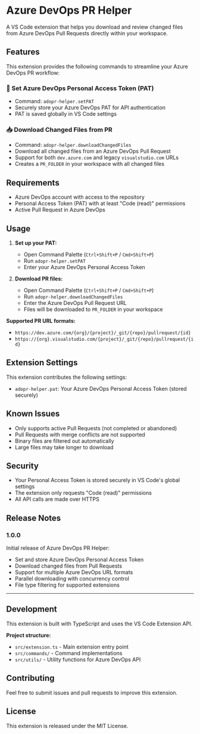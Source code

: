 # Azure DevOps PR Helper

A VS Code extension that helps you download and review changed files from Azure DevOps Pull Requests directly within your workspace.

## Features

This extension provides the following commands to streamline your Azure DevOps PR workflow:

### 🔑 Set Azure DevOps Personal Access Token (PAT)
- Command: `adopr-helper.setPAT`
- Securely store your Azure DevOps PAT for API authentication
- PAT is saved globally in VS Code settings

### 📥 Download Changed Files from PR
- Command: `adopr-helper.downloadChangedFiles`
- Download all changed files from an Azure DevOps Pull Request
- Support for both `dev.azure.com` and legacy `visualstudio.com` URLs
- Creates a `PR_FOLDER` in your workspace with all changed files

## Requirements

- Azure DevOps account with access to the repository
- Personal Access Token (PAT) with at least "Code (read)" permissions
- Active Pull Request in Azure DevOps

## Usage

1. **Set up your PAT:**
   - Open Command Palette (`Ctrl+Shift+P` / `Cmd+Shift+P`)
   - Run `adopr-helper.setPAT`
   - Enter your Azure DevOps Personal Access Token

2. **Download PR files:**
   - Open Command Palette (`Ctrl+Shift+P` / `Cmd+Shift+P`)
   - Run `adopr-helper.downloadChangedFiles`
   - Enter the Azure DevOps Pull Request URL
   - Files will be downloaded to `PR_FOLDER` in your workspace

**Supported PR URL formats:**
- `https://dev.azure.com/{org}/{project}/_git/{repo}/pullrequest/{id}`
- `https://{org}.visualstudio.com/{project}/_git/{repo}/pullrequest/{id}`

## Extension Settings

This extension contributes the following settings:

* `adopr-helper.pat`: Your Azure DevOps Personal Access Token (stored securely)

## Known Issues

- Only supports active Pull Requests (not completed or abandoned)
- Pull Requests with merge conflicts are not supported
- Binary files are filtered out automatically
- Large files may take longer to download

## Security

- Your Personal Access Token is stored securely in VS Code's global settings
- The extension only requests "Code (read)" permissions
- All API calls are made over HTTPS

## Release Notes

### 1.0.0

Initial release of Azure DevOps PR Helper:
- Set and store Azure DevOps Personal Access Token
- Download changed files from Pull Requests
- Support for multiple Azure DevOps URL formats
- Parallel downloading with concurrency control
- File type filtering for supported extensions

---

## Development

This extension is built with TypeScript and uses the VS Code Extension API.

**Project structure:**
- `src/extension.ts` - Main extension entry point
- `src/commands/` - Command implementations
- `src/utils/` - Utility functions for Azure DevOps API

## Contributing

Feel free to submit issues and pull requests to improve this extension.

## License

This extension is released under the MIT License.
